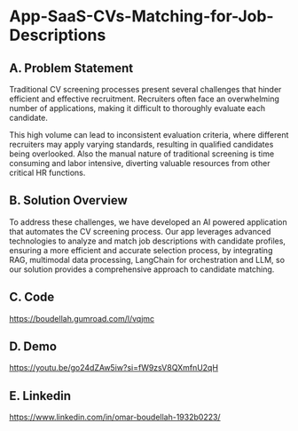 # App-SaaS-CVs-Matching-for-Job-Descriptions
## A. Problem Statement
Traditional CV screening processes present several challenges that hinder efficient and effective recruitment. Recruiters often face an overwhelming number of applications, making it difficult to thoroughly evaluate each candidate.

This high volume can lead to inconsistent evaluation criteria, where different recruiters may apply varying standards, resulting in qualified candidates being overlooked. Also the manual nature of traditional screening is time consuming and labor intensive, diverting valuable resources from other critical HR functions.

## B. Solution Overview
To address these challenges, we have developed an AI powered application that automates the CV screening process. Our app leverages advanced technologies to analyze and match job descriptions with candidate profiles, ensuring a more efficient and accurate selection process, by integrating RAG, multimodal data processing, LangChain for orchestration and LLM, so our solution provides a comprehensive approach to candidate matching.

## C. Code
https://boudellah.gumroad.com/l/vqjmc

## D. Demo
https://youtu.be/go24dZAw5iw?si=fW9zsV8QXmfnU2qH

## E. Linkedin
https://www.linkedin.com/in/omar-boudellah-1932b0223/
